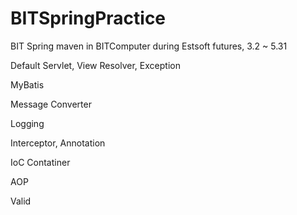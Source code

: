 # BITSpringPractice
BIT Spring maven in BITComputer during Estsoft futures, 3.2 ~ 5.31

Default Servlet, View Resolver, Exception

MyBatis

Message Converter

Logging

Interceptor, Annotation

IoC Contatiner

AOP

Valid
